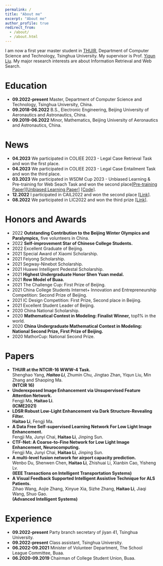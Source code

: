 ```yaml
---
permalink: /
title: "About me"
excerpt: "About me"
author_profile: true
redirect_from: 
  - /about/
  - /about.html
---
```


I am now a first year master student in [THUIR](http://www.thuir.cn/), Department of Computer Science and Technology, Tsinghua University. My supervisor is Prof. [Yiqun Liu](http://www.thuir.cn/group/~YQLiu/). My major research interests are about Information Retrieval and Web Search.


Education
======
* **09.2022-present** Master, Department of Computer Science and Technology, Tsinghua University, China.
* **09.2018-06.2022** B.S., Electronic Engineering, Beijing University of Aeronautics and Astronautics, China.
* **09.2019-06.2022** Minor, Mathematics, Beijing University of Aeronautics and Astronautics, China.


News
======
* **04.2023** We participated in COLIEE 2023 - Legal Case Retrieval Task and won the first place. 
* **04.2023** We participated in COLIEE 2023 - Legal Case Entailment Task and won the third place. 
* **03.2023** We participated in WSDM Cup 2023 - Unbiased Learning & Pre-training for Web Seach Task and won the second place[[Pre-training Paper]](https://arxiv.org/abs/2303.04710)[[Unbiased Learning Paper]](https://lihaitao18375278.github.io/files/WSDM-Cup-Unbiased.pdf) [[Code]](https://github.com/xuanyuan14/THUIR_WSDM_Cup).
* **12.2022** I participated in CAIL2022 and won the second place [[Link]](http://cail.cipsc.org.cn/task_summit.html?raceID=3&cail_tag=2022).
* **08.2022** We participated in LIC2022 and won the third prize [[Link]](https://aistudio.baidu.com/aistudio/competition/detail/157/0/leaderboard).

Honors and Awards
======
* 2022 **Outstanding Contribution to the Beijing Winter Olympics and Paralympics,** five volunteers in China.
* 2022 **Self-improvement Star of Chinese College Students.**
* 2022 Excellent Graduate of Beijing.
* 2021 Special Award of Xiaomi Scholarship.
* 2021 Feiyong Scholarship.
* 2021 Segway-Ninebot Scholarship.
* 2021 Huawei Intelligent Pedestal Scholarship.
* 2021 **Highest Undergraduate Honor Shen Yuan medal.**
* 2021 **Row Model of Buaa.**
* 2021 The Challenge Cup: First Prize of Beijing.
* 2021 China College Students Internet+ Innovation and Entrepreneurship Competition: Second Prize of Beijing.
* 2021 IC Design Competition: First Prize, Second place in Beijing.
* 2021 Excellent Student Leader of Beijing.
* 2020 China National Scholarship.
* 2020 **Mathematical Contest in Modeling: Finalist Winner,** top1% in the world.
* 2020 **China Undergraduate Mathematical Contest in Modeling: National Second Prize, First Prize of Beijing.**
* 2020 MathorCup: National Second Prize.


Papers
======
* **THUIR at the NTCIR-16 WWW-4 Task.** <br>
  Shenghao Yang, ***Haitao Li***, Zhumin Chu, Jingtao Zhan, Yiqun Liu, Min Zhang and Shaoping Ma. <br>
  **(NTCIR 16)**<br>
* **Underexposed Image Enhancement via Unsupervised Feature Attention Network.** <br>
  Fengji Ma, **Haitao Li**. <br>
  **(ICME2021)**<br>
* **LDSR:Robust Low-Light Enhancement via Dark Structure-Revealing Filter.** <br>
  **Haitao Li**, Fengji Ma.<br>
* **A Data Free Self-supervised Learning Network For Low Light Image Enhancement.** <br>
  Fengji Ma, Junyi Chai, **Haitao Li**, Jinping Sun.<br>
* **CTF-Net: A Coarse-to-Fine Network for Low Light Image Enhancement, Neurocomputing.** <br>
  Fengji Ma, Junyi Chai, **Haitao Li**, Jinping Sun.
* **A multi-level fusion network for airport capacity prediction.** <br>
  Wenbo Du, Shenwen Chen, **Haitao Li**, Zhishuai Li, Xianbin Cao, Yisheng Lv.<br>
  **(IEEE Transactions on Intelligent Transportation Systems)**<br>
* **A Visual Feedback Supported Intelligent Assistive Technique for ALS Patients.** <br>
  Zihao Wang, Aojie Zhang, Xinyue Xia, Sizhe Zhang, **Haitao Li**, Jiaqi Wang, Shuo Gao. <br>
  **(Advanced Intelligent Systems)**<br>



Experience
======
* **09.2022-present** Party branch secretary of jiyan 41, Tsinghua University.
* **09.2022-present** Class assistant, Tsinghua University.
* **06.2022-09.2021** Minister of Volunteer Department, The School League Committee, Buaa.
* **06.2020-09.2019** Chairman of College Student Union, Buaa.

 
<script type="text/javascript" id="clustrmaps" src="//clustrmaps.com/map_v2.js?d=ntPmnUOUiTp6VVk_fiKXf6vboAHV_ss2pwMEJguMFOo&cl=ffffff&w=a"></script>
